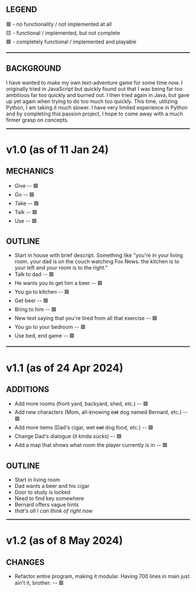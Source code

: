 ﻿## LEGEND
🟥 - no functionality / not implemented at all \
🟨 - functional / implemented, but not complete \
🟩 - completely functional / implemented and playable

<hr style="border:1px solid gray">

## BACKGROUND
I have wanted to make my own text-adventure game for some time now. I originally tried in JavaScript but quickly found out that I was being far too ambitious far too quickly and burned out. I then tried again in Java, but gave up yet again when trying to do too much too quickly. This time, utilizing Python, I am taking it much slower. I have very limited experience in Python and by completing this passion project, I hope to come away with a much firmer grasp on concepts.

<hr style="border:1px solid gray">

# v1.0 (as of 11 Jan 24)

## MECHANICS
* Give -- 🟩
* Go -- 🟩
* Take -- 🟩
* Talk -- 🟩
* Use -- 🟩

## OUTLINE
* Start in house with brief descript. Something like "you're in your living room. your dad is on the couch watching Fox News. the kitchen is to your left and your room is to the right."
* Talk to dad -- 🟩
* He wants you to get him a beer -- 🟩
* You go to kitchen -- 🟩
* Get beer -- 🟩
* Bring to him -- 🟩
* New text saying that you're tired from all that exercise -- 🟩
* You go to your bedroom -- 🟩
* Use bed, end game -- 🟩

<hr style="border:1px solid gray">

# v1.1 (as of 24 Apr 2024)

## ADDITIONS
* Add more rooms (front yard, backyard, shed, etc.) -- 🟩
* Add new characters (Mom, all-knowing ~~cat~~ dog named Bernard, etc.) -- 🟩
* Add more items (Dad's cigar, wet ~~cat~~ dog food, etc.) -- 🟩
* Change Dad's dialogue (it kinda sucks) -- 🟩
* Add a map that shows what room the player currently is in -- 🟩

## OUTLINE
* Start in living room
* Dad wants a beer and his cigar
* Door to study is locked
* Need to find key somewhere
* Bernard offers vague hints
* _that's all I can think of right now_

<hr style="border:1px solid gray">

# v1.2 (as of 8 May 2024)

## CHANGES
* Refactor entire program, making it modular. Having 700 lines in main just ain't it, brother. -- 🟥
